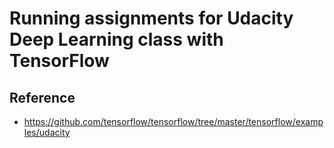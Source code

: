 Running assignments for Udacity Deep Learning class with TensorFlow
=====


## Reference
- https://github.com/tensorflow/tensorflow/tree/master/tensorflow/examples/udacity
